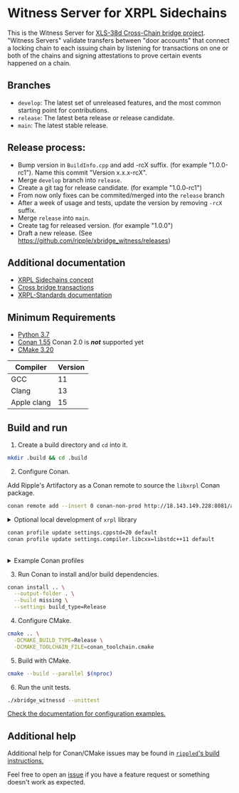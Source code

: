 



# Witness Server for XRPL Sidechains

This is the Witness Server for [XLS-38d Cross-Chain bridge project](https://github.com/XRPLF/XRPL-Standards/tree/master/XLS-0038d-cross-chain-bridge). "Witness Servers" validate transfers between "door accounts" that connect a locking chain to each issuing chain by listening for transactions on one or both of the chains and signing attestations to prove certain events happened on a chain.

## Branches
- `develop`: The latest set of unreleased features, and the most common starting point for contributions.
- `release`: The latest beta release or release candidate.
- `main`: The latest stable release.

## Release process:
- Bump version in `BuildInfo.cpp` and add -rcX suffix. (for example "1.0.0-rc1"). Name this commit "Version x.x.x-rcX".
- Merge `develop` branch into `release`.
- Create a git tag for release candidate. (for example "1.0.0-rc1")
- From now only fixes can be commited/merged into the `release` branch
- After a week of usage and tests, update the version by removing `-rcX` suffix.
- Merge `release` into `main`.
- Create tag for released version. (for example "1.0.0")
- Draft a new release. (See https://github.com/ripple/xbridge_witness/releases)

## Additional documentation

- [XRPL Sidechains concept](https://xrpl.org/xrpl-sidechains.html)
- [Cross bridge transactions](https://xrpl.org/cross-chain-bridges.html#how-do-bridges-work/)
- [XRPL-Standards documentation](https://github.com/XRPLF/XRPL-Standards/tree/master/XLS-0038d-cross-chain-bridge)


## Minimum Requirements

- [Python 3.7](https://www.python.org/downloads/)
- [Conan 1.55](https://conan.io/downloads.html) Conan 2.0 is **_not_** supported yet
- [CMake 3.20](https://cmake.org/download/)

| Compiler    | Version |
|-------------|---------|
| GCC         | 11      |
| Clang       | 13      |
| Apple clang | 15      |

## Build and run

1. Create a build directory and `cd` into it. 

```bash
mkdir .build && cd .build
```

2. Configure Conan.

Add Ripple's Artifactory as a Conan remote to source the `libxrpl` Conan package.

```bash
conan remote add --insert 0 conan-non-prod http://18.143.149.228:8081/artifactory/api/conan/conan-non-prod

```
<details>
<summary> Optional local development of <code>xrpl</code> library</summary>

The Conan `xrpl` recipe is also available by checking out the [`rippled` source](https://github.com/XRPLF/rippled.git) and exporting the recipe locally.

```bash
git clone https://github.com/XRPLF/rippled.git
cd rippled 
conan export .
```
</details>

```bash
conan profile update settings.cppstd=20 default
conan profile update settings.compiler.libcxx=libstdc++11 default
```
<br>
<details>
      <summary>Example Conan profiles</summary>
  
### Linux
```ini
  [settings]
  arch=x86_64
  arch_build=x86_64
  os=Linux
  os_build=Linux
  build_type=Release
  compiler=gcc
  compiler.cppstd=20
  compiler.libcxx=libstdc++11
  compiler.version=11
```
### macOS

On macOS [you may get an error from Boost](https://github.com/XRPLF/rippled/blob/develop/BUILD.md#call-to-async_teardown-is-ambiguous) 
which requires adding some CMake flags to your Conan profile.
```
conan profile update 'env.CXXFLAGS="-DBOOST_ASIO_DISABLE_CONCEPTS"' default
conan profile update 'conf.tools.build:cxxflags+=["-DBOOST_ASIO_DISABLE_CONCEPTS"]' default
```

```ini
[settings]
os=Macos
os_build=Macos
arch=armv8
arch_build=armv8
compiler=apple-clang
compiler.version=15
build_type=Release
compiler.cppstd=20
compiler.libcxx=libc++
[options]
[conf]
tools.build:cxxflags=['-DBOOST_ASIO_DISABLE_CONCEPTS']
[build_requires]
[env]
CXXFLAGS=-DBOOST_ASIO_DISABLE_CONCEPTS
```
</details>

3. Run Conan to install and/or build dependencies.

``` bash
conan install .. \
  --output-folder . \
  --build missing \
  --settings build_type=Release
```
4. Configure CMake.

``` bash
cmake .. \
  -DCMAKE_BUILD_TYPE=Release \
  -DCMAKE_TOOLCHAIN_FILE=conan_toolchain.cmake
```

5. Build with CMake.

``` bash
cmake --build --parallel $(nproc)
```

6. Run the unit tests.

``` bash
./xbridge_witnessd --unittest
```

[Check the documentation for configuration examples.](https://xrpl.org/witness-servers.html#witness-server-configuration)

## Additional help

Additional help for Conan/CMake issues may be found in [`rippled`'s build instructions.](https://github.com/XRPLF/rippled/blob/develop/BUILD.md)

Feel free to open an [issue](https://github.com/ripple/xbridge_witness/issues) if you have a feature request or something doesn't work as expected.
